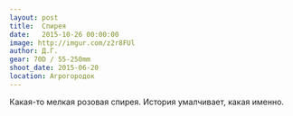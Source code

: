 ```yaml
---
layout: post
title:  Спирея
date:   2015-10-26 00:00:00
image: http://imgur.com/z2r8FUl
author: Д.Г.
gear: 70D / 55-250mm
shoot_date: 2015-06-20
location: Агрогородок
---
```


Какая-то мелкая розовая спирея. История умалчивает, какая именно.
